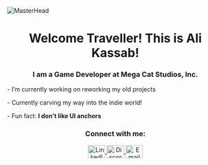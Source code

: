 ![MasterHead](https://user-images.githubusercontent.com/74038190/241765440-80728820-e06b-4f96-9c9e-9df46f0cc0a5.gif)
<h1 align="center">Welcome Traveller! This is Ali Kassab!</h1>
<h3 align="center">I am a Game Developer at Mega Cat Studios, Inc.</h3>
<p>- I’m currently working on reworking my old projects</p>
<p>- Currently carving my way into the indie world!</p>
<p>- Fun fact: <strong>I don't like UI anchors</strong></p>
<h3 align="center">Connect with me:</h3>
<p align="center">
  <a target="_blank" href="https://www.linkedin.com/in/ali-kassab-/">
    <img width="40" height="30" alt="LinkedIn" src="https://raw.githubusercontent.com/rahuldkjain/github-profile-readme-generator/master/src/images/icons/Social/linked-in-alt.svg" align="center">
  </a>
  <a target="_blank" href="https://www.discordapp.com/users/684534978008318002">
    <img width="40" height="30" alt="Discord" src="https://raw.githubusercontent.com/rahuldkjain/github-profile-readme-generator/master/src/images/icons/Social/discord.svg" align="center">
  </a>
<a target="_blank" href="https://mail.google.com/mail/?view=cm&fs=1&to=ali.mohammed.kassab@gmail.com">
  <img width="40" height="30" alt="Email" src="https://cdn.jsdelivr.net/gh/simple-icons/simple-icons/icons/gmail.svg" align="center">
</a>
</p>
